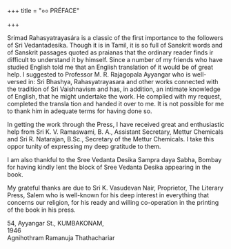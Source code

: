 +++
title = "०० PRÉFACE"

+++

Srimad Rahasyatrayasára is a classic of the first importance to the followers of Sri Vedantadesika. Though it is in Tamil, it is so full of Sanskrit words and of Sanskrit passages quoted as praianas that the ordinary reader finds ir difficult to understand it by himself. Since a number of my friends who have studied English told me that an English translation of it would be of great help. I suggested to Professor M. R. Rajagopala Ayyangar who is well-versed in: Sri Bhashya, Rahasyatrayasara and other works connected with the tradition of Sri Vaishnavism and has, in addition, an intimate knowledge of English, that he might undertake the work. He complied with my request, completed the transla tion and handed it over to me. It is not possible for me to thank him in adequate terms for having done so. 

In getting the work through the Press, I have received great and enthusiastic help from Sri K. V. Ramaswami, B. A., Assistant Secretary, Mettur Chemicals and Sri R. Natarajan, B.Sc., Secretary of the Mettur Chemicals. I take this oppor tunity of expressing my deep gratitude to them. 

I am also thankful to the Sree Vedanta Desika Sampra daya Sabha, Bombay for having kindly lent the block of Sree Vedanta Desika appearing in the book. 

My grateful thanks are due to Sri K. Vasudevan Nair, Proprietor, The Literary Press, Salem who is well-known for his deep interest in everything that concerns our religion, for his ready and willing co-operation in the printing of the book in his press. 

54, Ayyangar St., KUMBAKONAM,  
1946  
Agnihothram Ramanuja Thathachariar 
